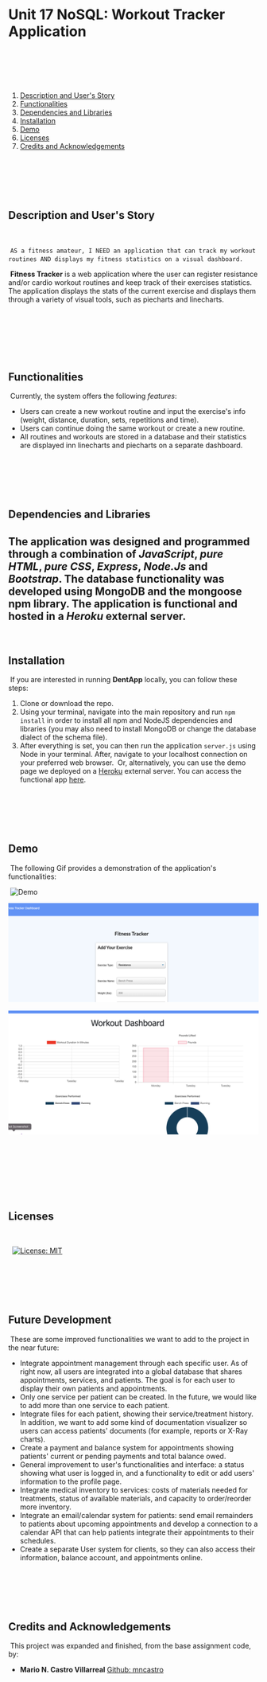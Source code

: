 # Unit 17 NoSQL: Workout Tracker Application
​
---

​
1. [Description and User's Story](#description-and-user's-story)
2. [Functionalities](#functionalities)
3. [Dependencies and Libraries](#list-of-dependencies-and-libraries) 
4. [Installation](#installation)
5. [Demo](#demo)
6. [Licenses](#licenses)
7. [Credits and Acknowledgements](#credits-and-acknowledgements) 
​

​
---
​
## Description and User's Story 
​

​
​
``
AS a fitness amateur,
I NEED an application that can track my workout routines
AND displays my fitness statistics on a visual dashboard.  
``
​

​
**Fitness Tracker** is a web application where the user can register resistance and/or cardio workout routines and keep track of their exercises statistics. The application displays the stats of the current exercise and displays them through a variety of visual tools, such as piecharts and linecharts.  
​

​
---
​
## Functionalities
​
Currently, the system offers the following *features*:
​
* Users can create a new workout routine and input the exercise's info (weight, distance, duration, sets, repetitions and time).
* Users can continue doing the same workout or create a new routine. 
* All routines and workouts are stored in a database and their statistics are displayed inn linecharts and piecharts on a separate dashboard. 
​

​
---
​
## Dependencies and Libraries
​
The application was designed and programmed through a combination of *JavaScript*, *pure HTML*, *pure CSS*, *Express*, *Node.Js* and *Bootstrap*. The database functionality was developed using MongoDB and the mongoose npm library. The application is functional and hosted in a *Heroku* external server.
​
​
---
​
## Installation
​
If you are interested in running **DentApp** locally, you can follow these steps:
​
1. Clone or download the repo.
​
2. Using your terminal, navigate into the main repository and run `npm install` in order to install all npm and NodeJS dependencies and libraries (you may also need to install MongoDB or change the database dialect of the schema file).
​​
4. After everything is set, you can then run the application `server.js` using Node in your terminal. After, navigate to your localhost connection on your preferred web browser. 
​
Or, alternatively, you can use the demo page we deployed on a [Heroku](https://www.heroku.com/platform) external server. You can access the functional app [here](https://pacific-thicket-69674.herokuapp.com/?id=602b5cebdd13f30015a317fa). 
​

​
---
​
​
## Demo
​
The following Gif provides a demonstration of the application's functionalities:

​
![Demo](./Develop/public/assets/Fitness-Tracker.gif)

![Screenshot 1](./Develop/public/assets/tracker-demo-1.png)

![Screenshot 2](./Develop/public/assets/tracker-demo-2.png)



​

​
---
​
## Licenses
​

​
​
[![License: MIT](https://img.shields.io/badge/License-MIT-yellow.svg)](https://opensource.org/licenses/MIT)
​
​


​
---
​
## Future Development
​
These are some improved functionalities we want to add to the project in the near future:
​
* Integrate appointment management through each specific user. As of right now, all users are integrated into a global database that shares appointments, services, and patients. The goal is for each user to display their own patients and appointments.
​
* Only one service per patient can be created. In the future, we would like to add more than one service to each patient.
​
* Integrate files for each patient, showing their service/treatment history. In addition, we want to add some kind of documentation visualizer so users can access patients' documents (for example, reports or X-Ray charts).
​
* Create a payment and balance system for appointments showing patients' current or pending payments and total balance owed. 
​
* General improvement to user's functionalities and interface: a status showing what user is logged in, and a functionality to edit or add users' information to the profile page.
​
* Integrate medical inventory to services: costs of materials needed for treatments, status of available materials, and capacity to order/reorder more inventory. 
​
* Integrate an email/calendar system for patients: send email remainders to patients about upcoming appointments and develop a connection to a calendar API that can help patients integrate their appointments to their schedules. 
​
* Create a separate User system for clients, so they can also access their information, balance account, and appointments online. 
​

​
---
​
## Credits and Acknowledgements
​
This project was expanded and finished, from the base assignment code, by:
​
* **Mario N. Castro Villarreal** [Github: mncastro](https://github.com/mncastro)
​
